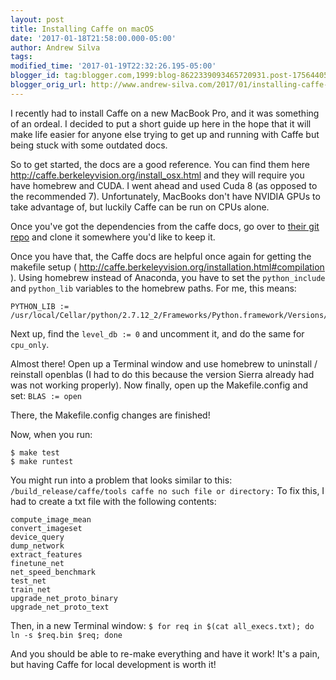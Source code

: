 ```yaml
---
layout: post
title: Installing Caffe on macOS
date: '2017-01-18T21:58:00.000-05:00'
author: Andrew Silva
tags: 
modified_time: '2017-01-19T22:32:26.195-05:00'
blogger_id: tag:blogger.com,1999:blog-8622339093465720931.post-1756440546390141269
blogger_orig_url: http://www.andrew-silva.com/2017/01/installing-caffe-on-sierra-with-homebrew.html
---
```


I recently had to install Caffe on a new MacBook Pro, and it was something of an ordeal. I decided to put a short guide up here in the hope that it will make life easier for anyone else trying to get up and running with Caffe but being stuck with some outdated docs.

So to get started, the docs are a good reference. You can find them here http://caffe.berkeleyvision.org/install_osx.html and they will require you have homebrew and CUDA. I went ahead and used Cuda 8 (as opposed to the recommended 7). Unfortunately, MacBooks don't have NVIDIA GPUs to take advantage of, but luckily Caffe can be run on CPUs alone.

Once you've got the dependencies from the caffe docs, go over to [their git repo][caffe-git] and clone it somewhere you'd like to keep it.

Once you have that, the Caffe docs are helpful once again for getting the makefile setup ( http://caffe.berkeleyvision.org/installation.html#compilation ). Using homebrew instead of Anaconda, you have to set the `python_include` and `python_lib` variables to the homebrew paths. For me, this means:

``` PYTHON_INCLUDE := /usr/local/lib/python2.7/site-packages/numpy/core/include/ /usr/local/Cellar/python/2.7.12_2/Frameworks/Python.framework/Versions/2.7/include/python2.
PYTHON_LIB := /usr/local/Cellar/python/2.7.12_2/Frameworks/Python.framework/Versions/2.7/lib/  
```
Next up, find the `level_db := 0` and uncomment it, and do the same for `cpu_only`.

Almost there! Open up a Terminal window and use homebrew to uninstall / reinstall openblas (I had to do this because the version Sierra already had was not working properly). Now finally, open up the Makefile.config and set:
`BLAS := open`

There, the Makefile.config changes are finished!

Now, when you run:
```$ make all
$ make test
$ make runtest
```
You might run into a problem that looks similar to this: `/build_release/caffe/tools caffe no such file or directory:` To fix this, I had to create a txt file with the following contents:
```caffe
compute_image_mean
convert_imageset
device_query
dump_network
extract_features
finetune_net
net_speed_benchmark
test_net
train_net
upgrade_net_proto_binary
upgrade_net_proto_text
```
Then, in a new Terminal window: `$ for req in $(cat all_execs.txt); do ln -s $req.bin $req; done`

And you should be able to re-make everything and have it work! It's a pain, but having Caffe for local development is worth it!

[caffe-git]: https://github.com/BVLC/caffe